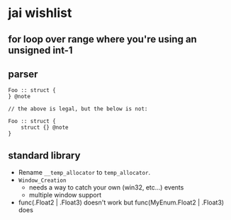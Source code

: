 # jai wishlist

## for loop over range where you're using an unsigned int-1

## parser

```
Foo :: struct {
} @note

// the above is legal, but the below is not:

Foo :: struct {
    struct {} @note
}
```

## standard library

- Rename `__temp_allocator` to `temp_allocator`.
- `Window_Creation`
    - needs a way to catch your own (win32, etc...) events
    - multiple window support
- func(.Float2 | .Float3) doesn't work but func(MyEnum.Float2 | .Float3) does
